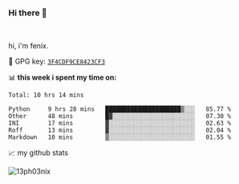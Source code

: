 ### Hi there 👋

<br />

hi, i'm fenix.

:key: GPG key: [`3F4CDF9CE8423CF3`](https://github.com/13ph03nix.gpg)


📊 **this week i spent my time on:**
<!--START_SECTION:waka-->
```text
Total: 10 hrs 14 mins

Python     9 hrs 28 mins   █████████████████████▒░░░   85.77 % 
Other      48 mins         █▓░░░░░░░░░░░░░░░░░░░░░░░   07.30 % 
INI        17 mins         ▓░░░░░░░░░░░░░░░░░░░░░░░░   02.63 % 
Roff       13 mins         ▓░░░░░░░░░░░░░░░░░░░░░░░░   02.04 % 
Markdown   10 mins         ▒░░░░░░░░░░░░░░░░░░░░░░░░   01.55 % 
```
<!--END_SECTION:waka-->


📈 my github stats

<a>
<img align="center" src="https://github-readme-stats.vercel.app/api?username=13ph03nix&show_icons=true&hide=stars&theme=blueberry" alt="13ph03nix" />
</a>
